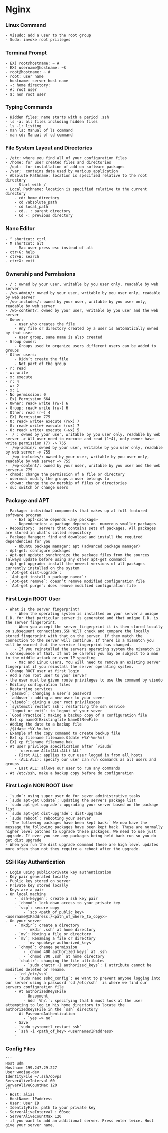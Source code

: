 # Nginx

### Linux Command
    - Visudo: add a user to the root group
    - Sudo: invoke root priileges
### Terminal Prompt
    - EX) root@hostname: ~ #
    - EX) username@hostname: ~$
    - root@hostname: ~ #
    - root: user name
    - hostname: server host name
    - ~: home directory:
    - #: root user
    - $: non root user
### Typing Commands
    - Hidden files: name starts with a period .ssh
    - ls -a: all files including hidden files
    - ls -l: listing
    - man ls: Manual of ls command
    - man cd: Manual of cd command
### File System Layout and Directories
    - /etc: where you find all of your configuration files
    - /home: for user created files and directories
    - /opt:  for installation of add on software packages 
    - /var:  contains data used by various application
    - Absolute Pathname: location is specified relative to the root directory
        - Start with /
    - Local Pathname: location is specified relative to the current directory
        - cd: home directory
        - cd /absolute_path
        - cd local_path
        - cd.. : parent directory
        - Cd -: previous directory
### Nano Editor
    - ^ shortcut: ctrl
    - M shortcut: alt
        - Mac user press esc instead of alt
    - ctr+G: help
    - ctr+W: search
    - ctr+X: exit
### Ownership and Permissions
    - / : owned by your user, writable by you user only, readable by web server
    - /wp-admin/: owned by your user, writable by you user only, readable by web server
    - /wp-includes/: owned by your user, writable by you user only, readable by web server
    - /wp-content/: owned by your user, writable by you user and the web server
    - Owner: 
        - user who creates the file
        - Any file or directory created by a user is automatically owned by that user
        - user group, same name is also created
    - Group owner:
        - Groups used to organize users different users can be added to groups
    - Other users:
        - Didn’t create the file
        - Not part of the group
    - r: read
    - w: write
    - x: execute
    - r: 4
    - w: 2
    - x: 1
    - No permission: 0
    - Ex) Permission 664
    - Owner: read+ write (rw-) 6
    - Group: read+ write (rw-) 6
    - Other: read (r—) 4
    - EX) Permission 775
    - O: read+ write+ execute (rwx) 7
    - G: read+ write+ execute (rwx) 7
    - O: read+ write+ execute (-wx) 5
    -  / : owned by your user, writable by you user only, readable by web server —> All user need to execute and read (1+4), only owner have write permission (7) -> 755
    -  /wp-admin/: owned by your user, writable by you user only, readable by web server —> 755
    -  /wp-includes/: owned by your user, writable by you user only, readable by web server —> 755
    -  /wp-content/: owned by your user, writable by you user and the web server—> 775
    - chmod: change the permission of a file or directory
    - usermod: modify the groups a user belongs to
    - chown: change the ow nership of files or directories
    - su: switch or change users
### Package and APT
    - Package: individual components that makes up al full featured software program
        - Ex) apt-cache depends <any package>
        - Dependencies: a package depends on  numerous smaller packages  
    - Repository:  servers that contains sets of packages. All packages are stored in what’s called repository
    - Package Manager: find and download and install the required dependencies for you
        - Ubuntu package manager: apt (advanced package manager)
    - Apt-get: configure packages
    - Apt-get update: synchronize the package files from the sources  (always update before using any other apt-get command)
    - Apt-get upgrade: install the newest versions of all packages currently installed on the system
    - `Apt-get dist-upgrade`: 
    - `Apt-get install < package_name>`:
    - `Apt-get remove`: doesn’t remove modified configuration file  
    - `Apt-get purge`: does remove modified configuration file

### First Login ROOT User
    - What is the server fingerprint?
        - When the operating system is installed on your server a unique I.D. for that particular server is generated and that unique I.D. is the server fingerprint.
        - When you accept the server fingerprint it is then stored locally on subsequent connections.SSH Will check and compare the locally stored fingerprint with that on the server. If they match the connection to the server will continue. If there is a mismatch you will be warned that the service fingerprint has changed.
        - If you reinstalled the servers operating system the mismatch is a consequence of that. If not be careful you may be subject to a man in the middle attack or even IP spoofing
        - Mac and Linux users, You will need to remove an existing server fingerprint if you reinstall the server operating system.
    - Change ROOT user at first login
    - Add a non root user to your server
    - the user must be given route privileges to use the command by visudo
    - Editing configuration files
    - Restarting services
    - `passwd`: changing a user’s password
    - `adduser`: adding a new user to your sever
    - `visudo`: giving a user root privilesges
    - `systemctl restart ssh`: restarting the ssh service
    - `logout or exit`: to logout of your sever
    - `Good Practice`: Making a backup copy of a configuration file
    - Ex) cp nameOfExistingfile NameOfNewFile
    - Adding the date to a backup file
    - /$(date +%Y-%m-%m)
    - Example of the copy command to create backup file
    - Ex) cp filename filename.$(date +%Y-%m-%m)
    - EX) cp filename filename.bak
    - At user privilege specification after `visudo`
        - `username ALL=(ALL:ALL) ALL`
        - First ALL: applies to our user logged in from all hosts
        - (ALL:ALL): specify our user can run commands as all users and groups
        - Last ALL: allows our user to run any commands
    - At /etc/ssh, make a backup copy before do configuration
### First Login NON ROOT User
    - `sudo`: using super user do for sever administrative tasks
    - `sudo apt-get update`: updating the servers package list
    - `sudo apt-get upgrade`: upgrading your server based on the package list
    - `sudo apt-get dist-upgrade`: dist-upgrade
    - `sudo reboot`: rebooting your server
    - `The following packages have been kept back:` We now have the message the following packages have been kept back. These are normally higher level patches to upgrade these packages. We need to use just upgrade. If ever you see any packages being held back run so you do get dist upgrade
    - When you run the dist upgrade command these are high level updates more often than not they require a reboot after the upgrade.
### SSH Key Authentication
    - Login using public/private key authentication
    - Key pair generated locally 
    - Public key stored on server
    - Private key stored locally
    - Keys are a pair
    - On local machine
        - `ssh-keygen`: create a ssh key pair
        - `chmod`: lock down access to your private key
        - `scp`: secure copy
            - `scp <path_of_public_key> <username@IPaddress:/<path_of_where_to_copy>>
    - On your server
        - `mkdir`: create a directory
            - `mkdir .ssh` at home directory
        - `mv`: Moving a file or directory
        - `mv`: Renaming a file or directory
            - `mv <pubkey> authorized_keys`
        - `chmod`: change permission
            - `chmod 400 authorized_keys` at .ssh
            - `chmod 700 .ssh` at home directory
        - `chattr`: changing the file attributes 
            - `sudo chattr +I authorized_keys`: I attribute cannot be modified deleted or rename.
        - `cd /etc/ssh` 
        - ‘sudo nano sshd_config`: We want to prevent anyone logging into our server using a password `cd /etc/ssh`  is where we find our servers configuration file
        - At authorizedKeysFile
            - Uncomment
            - Add `%h/.`: specifying that h must look at the user attempting to log in his home directory to locate the authorizedKeysFile in the `ssh` directory
        - At PasswordAuthentication 
            - `yes —> no`
        - Save
        - `sudo systemctl restart ssh`
        - `ssh -i <path_of_key> <username@IPaddress>
        - 
### Config Files
    ```
    Host udm
    Hostname 199.247.29.227
    User woojae-dev
    IdentityFile ~/.ssh/dovps
    ServerAliveInterval 60
    ServerAliveCountMax 120
    ```
    - Host: alias
    - HostName: IPaddress
    - User: User ID
    - IdentityFile: path to your private key
    - ServerAliveInterval : 60sec
    - ServerAliveCountMax 120
    - if you want to add an additional server. Press enter twice. Host give your server name.













